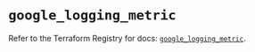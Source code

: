 # `google_logging_metric`

Refer to the Terraform Registry for docs: [`google_logging_metric`](https://registry.terraform.io/providers/hashicorp/google/6.25.0/docs/resources/logging_metric).
